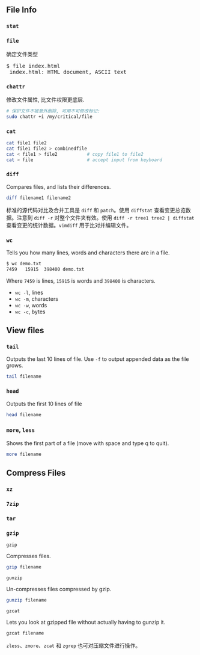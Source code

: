 ## File Info

### `stat`

### `file`

确定文件类型

<pre>
$ file index.html
 index.html: HTML document, ASCII text
</pre>

### `chattr`

修改文件属性, 比文件权限更底层.

```bash
# 保护文件不被意外删除, 可用不可修改标记:
sudo chattr +i /my/critical/file
```

### `cat`
  
  ```bash
  cat file1 file2 
  cat file1 file2 > combinedfile
  cat < file1 > file2           # copy file1 to file2
  cat > file                    # accept input from keyboard
  ```

### `diff`

Compares files, and lists their differences.  

```bash
diff filename1 filename2
```

标准的源代码对比及合并工具是 `diff` 和 `patch`。使用 `diffstat` 查看变更总览数据。注意到 `diff -r` 对整个文件夹有效。使用 `diff -r tree1 tree2 | diffstat` 查看变更的统计数据。`vimdiff` 用于比对并编辑文件。

### `wc`

Tells you how many lines, words and characters there are in a file. 

```bash
$ wc demo.txt
7459   15915  398400 demo.txt
```

Where `7459` is lines, `15915` is words and `398400` is characters.

- `wc -l`, lines
- `wc -m`, characters 
- `wc -w`, words
- `wc -c`, bytes

## View files

### `tail`

Outputs the last 10 lines of file. Use `-f` to output appended data as the file grows.  

```bash
tail filename
```

### `head`

Outputs the first 10 lines of file  

```bash
head filename
```

### `more`, `less`

Shows the first part of a file (move with space and type q to quit).  

```bash
more filename
```

## Compress Files

### `xz`

### `7zip`

### `tar`

### `gzip`

`gzip`

Compresses files.  

```bash
gzip filename
```

`gunzip`

Un-compresses files compressed by gzip.  

```bash
gunzip filename
```

`gzcat`

Lets you look at gzipped file without actually having to gunzip it.  

```bash
gzcat filename
```

`zless`、`zmore`、`zcat` 和 `zgrep` 也可对压缩文件进行操作。
